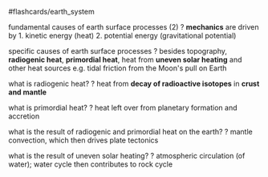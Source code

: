 #flashcards/earth_system

fundamental causes of earth surface processes (2)
?
**mechanics** are driven by 1. kinetic energy (heat) 2. potential energy (gravitational potential)

specific causes of earth surface processes
?
besides topography, **radiogenic heat**, **primordial heat**, heat from **uneven solar heating** and other heat sources e.g. tidal friction from the Moon's pull on Earth

what is radiogenic heat?
?
heat from **decay of radioactive isotopes** in **crust and mantle**

what is primordial heat?
?
heat left over from planetary formation and accretion

what is the result of radiogenic and primordial heat on the earth?
?
mantle convection, which then drives plate tectonics

what is the result of uneven solar heating?
?
atmospheric circulation (of water); water cycle then contributes to rock cycle